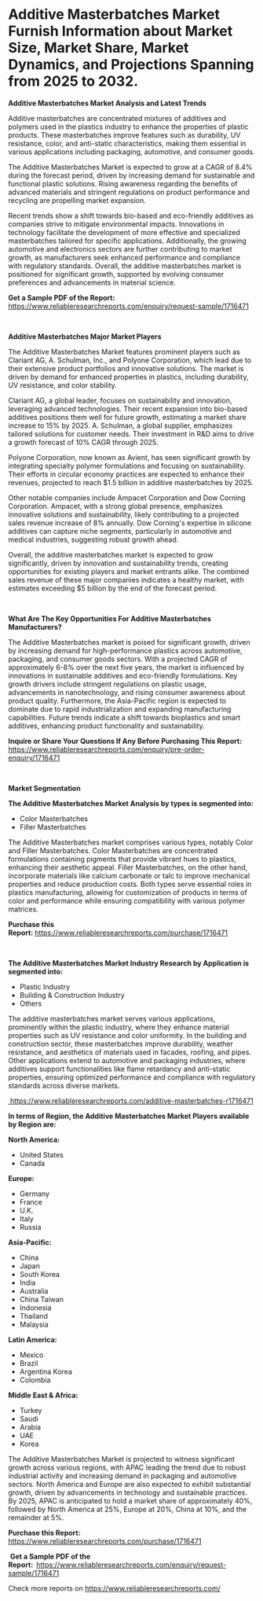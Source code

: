 <p><h1>Additive Masterbatches Market Furnish Information about Market Size, Market Share, Market Dynamics, and Projections Spanning from 2025 to 2032.</h1></p><p><strong>Additive Masterbatches Market Analysis and Latest Trends</strong></p>
<p><p>Additive masterbatches are concentrated mixtures of additives and polymers used in the plastics industry to enhance the properties of plastic products. These masterbatches improve features such as durability, UV resistance, color, and anti-static characteristics, making them essential in various applications including packaging, automotive, and consumer goods.</p><p>The Additive Masterbatches Market is expected to grow at a CAGR of 8.4% during the forecast period, driven by increasing demand for sustainable and functional plastic solutions. Rising awareness regarding the benefits of advanced materials and stringent regulations on product performance and recycling are propelling market expansion. </p><p>Recent trends show a shift towards bio-based and eco-friendly additives as companies strive to mitigate environmental impacts. Innovations in technology facilitate the development of more effective and specialized masterbatches tailored for specific applications. Additionally, the growing automotive and electronics sectors are further contributing to market growth, as manufacturers seek enhanced performance and compliance with regulatory standards. Overall, the additive masterbatches market is positioned for significant growth, supported by evolving consumer preferences and advancements in material science.</p></p>
<p><strong>Get a Sample PDF of the Report:&nbsp;</strong> <a href="https://www.reliableresearchreports.com/enquiry/request-sample/1716471?utm_campaign=3364&utm_medium=2&utm_source=Github&utm_content=ia&utm_term=28032025&utm_id=additive-masterbatches">https://www.reliableresearchreports.com/enquiry/request-sample/1716471</a></p>
<p>&nbsp;</p>
<p><strong>Additive Masterbatches Major Market Players</strong></p>
<p><p>The Additive Masterbatches Market features prominent players such as Clariant AG, A. Schulman, Inc., and Polyone Corporation, which lead due to their extensive product portfolios and innovative solutions. The market is driven by demand for enhanced properties in plastics, including durability, UV resistance, and color stability.</p><p>Clariant AG, a global leader, focuses on sustainability and innovation, leveraging advanced technologies. Their recent expansion into bio-based additives positions them well for future growth, estimating a market share increase to 15% by 2025. A. Schulman, a global supplier, emphasizes tailored solutions for customer needs. Their investment in R&D aims to drive a growth forecast of 10% CAGR through 2025.</p><p>Polyone Corporation, now known as Avient, has seen significant growth by integrating specialty polymer formulations and focusing on sustainability. Their efforts in circular economy practices are expected to enhance their revenues, projected to reach $1.5 billion in additive masterbatches by 2025.</p><p>Other notable companies include Ampacet Corporation and Dow Corning Corporation. Ampacet, with a strong global presence, emphasizes innovative solutions and sustainability, likely contributing to a projected sales revenue increase of 8% annually. Dow Corning's expertise in silicone additives can capture niche segments, particularly in automotive and medical industries, suggesting robust growth ahead.</p><p>Overall, the additive masterbatches market is expected to grow significantly, driven by innovation and sustainability trends, creating opportunities for existing players and market entrants alike. The combined sales revenue of these major companies indicates a healthy market, with estimates exceeding $5 billion by the end of the forecast period.</p></p>
<p>&nbsp;</p>
<p><strong>What Are The Key Opportunities For Additive Masterbatches Manufacturers?</strong></p>
<p><p>The Additive Masterbatches market is poised for significant growth, driven by increasing demand for high-performance plastics across automotive, packaging, and consumer goods sectors. With a projected CAGR of approximately 6-8% over the next five years, the market is influenced by innovations in sustainable additives and eco-friendly formulations. Key growth drivers include stringent regulations on plastic usage, advancements in nanotechnology, and rising consumer awareness about product quality. Furthermore, the Asia-Pacific region is expected to dominate due to rapid industrialization and expanding manufacturing capabilities. Future trends indicate a shift towards bioplastics and smart additives, enhancing product functionality and sustainability.</p></p>
<p><strong>Inquire or Share Your Questions If Any Before Purchasing This Report:</strong> <a href="https://www.reliableresearchreports.com/enquiry/pre-order-enquiry/1716471?utm_campaign=3364&utm_medium=2&utm_source=Github&utm_content=ia&utm_term=28032025&utm_id=additive-masterbatches">https://www.reliableresearchreports.com/enquiry/pre-order-enquiry/1716471</a></p>
<p>&nbsp;</p>
<p><strong>Market Segmentation</strong></p>
<p><strong>The Additive Masterbatches Market Analysis by types is segmented into:</strong></p>
<p><ul><li>Color Masterbatches</li><li>Filler Masterbatches</li></ul></p>
<p><p>The Additive Masterbatches market comprises various types, notably Color and Filler Masterbatches. Color Masterbatches are concentrated formulations containing pigments that provide vibrant hues to plastics, enhancing their aesthetic appeal. Filler Masterbatches, on the other hand, incorporate materials like calcium carbonate or talc to improve mechanical properties and reduce production costs. Both types serve essential roles in plastics manufacturing, allowing for customization of products in terms of color and performance while ensuring compatibility with various polymer matrices.</p></p>
<p><strong>Purchase this Report:&nbsp;</strong><a href="https://www.reliableresearchreports.com/purchase/1716471?utm_campaign=3364&utm_medium=2&utm_source=Github&utm_content=ia&utm_term=28032025&utm_id=additive-masterbatches">https://www.reliableresearchreports.com/purchase/1716471</a></p>
<p>&nbsp;</p>
<p><strong>The Additive Masterbatches Market Industry Research by Application is segmented into:</strong></p>
<p><ul><li>Plastic Industry</li><li>Building & Construction Industry</li><li>Others</li></ul></p>
<p><p>The additive masterbatches market serves various applications, prominently within the plastic industry, where they enhance material properties such as UV resistance and color uniformity. In the building and construction sector, these masterbatches improve durability, weather resistance, and aesthetics of materials used in facades, roofing, and pipes. Other applications extend to automotive and packaging industries, where additives support functionalities like flame retardancy and anti-static properties, ensuring optimized performance and compliance with regulatory standards across diverse markets.</p></p>
<p><a href="https://www.reliableresearchreports.com/additive-masterbatches-r1716471?utm_campaign=3364&utm_medium=2&utm_source=Github&utm_content=ia&utm_term=28032025&utm_id=additive-masterbatches">&nbsp;https://www.reliableresearchreports.com/additive-masterbatches-r1716471</a></p>
<p><strong>In terms of Region, the Additive Masterbatches Market Players available by Region are:</strong></p>
<p>
    <p> <strong> North America: </strong>
        <ul>
            <li>United States</li>
            <li>Canada</li>
        </ul>
        </p> 
    <p> <strong> Europe: </strong>
        <ul>
            <li>Germany</li>
            <li>France</li>
            <li>U.K.</li>
            <li>Italy</li>
            <li>Russia</li>
        </ul>
        </p> 
    <p> <strong> Asia-Pacific: </strong>
        <ul>
            <li>China</li>
            <li>Japan</li>
            <li>South Korea</li>
            <li>India</li>
            <li>Australia</li>
            <li>China Taiwan</li>
            <li>Indonesia</li>
            <li>Thailand</li>
            <li>Malaysia</li>
        </ul>
        </p> 
    <p> <strong> Latin America: </strong>
        <ul>
            <li>Mexico</li>
            <li>Brazil</li>
            <li>Argentina Korea</li>
            <li>Colombia</li>
        </ul>
        </p> 
    <p> <strong> Middle East & Africa: </strong>
        <ul>
            <li>Turkey</li>
            <li>Saudi</li>
            <li>Arabia</li>
            <li>UAE</li>
            <li>Korea</li>
        </ul>
    </p>
    </p>
<p><p>The Additive Masterbatches Market is projected to witness significant growth across various regions, with APAC leading the trend due to robust industrial activity and increasing demand in packaging and automotive sectors. North America and Europe are also expected to exhibit substantial growth, driven by advancements in technology and sustainable practices. By 2025, APAC is anticipated to hold a market share of approximately 40%, followed by North America at 25%, Europe at 20%, China at 10%, and the remainder at 5%.</p></p>
<p><strong>Purchase this Report: </strong><a href="https://www.reliableresearchreports.com/purchase/1716471?utm_campaign=3364&utm_medium=2&utm_source=Github&utm_content=ia&utm_term=28032025&utm_id=additive-masterbatches">https://www.reliableresearchreports.com/purchase/1716471</a></p>
<p>&nbsp;<strong>Get a Sample PDF of the Report:&nbsp;&nbsp;</strong><a href="https://www.reliableresearchreports.com/enquiry/request-sample/1716471?utm_campaign=3364&utm_medium=2&utm_source=Github&utm_content=ia&utm_term=28032025&utm_id=additive-masterbatches">https://www.reliableresearchreports.com/enquiry/request-sample/1716471</a></p>
<p><strong></strong></p>
<p>Check more reports on <a href="https://www.reliableresearchreports.com/?utm_campaign=3364&utm_medium=2&utm_source=Github&utm_content=ia&utm_term=28032025&utm_id=additive-masterbatches">https://www.reliableresearchreports.com/</a></p>